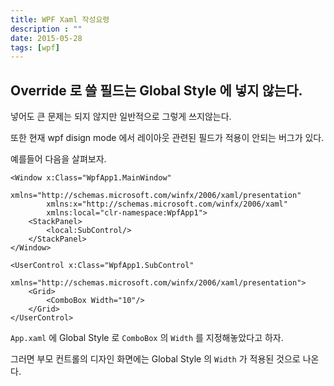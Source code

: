 ```yaml
---
title: WPF Xaml 작성요령
description : ""
date: 2015-05-28
tags: [wpf]
---
```


## Override 로 쓸 필드는 Global Style 에 넣지 않는다.

넣어도 큰 문제는 되지 않지만 일반적으로 그렇게 쓰지않는다.

또한 현재 wpf disign mode 에서 레이아웃 관련된 필드가 적용이 안되는 버그가 있다. 

예를들어 다음을 살펴보자.

```xaml title="부모.xaml"
<Window x:Class="WpfApp1.MainWindow"
        xmlns="http://schemas.microsoft.com/winfx/2006/xaml/presentation"
        xmlns:x="http://schemas.microsoft.com/winfx/2006/xaml"
        xmlns:local="clr-namespace:WpfApp1">
    <StackPanel>
        <local:SubControl/>
    </StackPanel>
</Window>

```

```xaml title="자식.xaml"
<UserControl x:Class="WpfApp1.SubControl"
             xmlns="http://schemas.microsoft.com/winfx/2006/xaml/presentation">
    <Grid>
        <ComboBox Width="10"/>
    </Grid>
</UserControl>
```

```App.xaml``` 에 Global Style 로 ```ComboBox``` 의 ```Width``` 를 지정해놓았다고 하자.

그러면 부모 컨트롤의 디자인 화면에는 Global Style 의 ```Width``` 가 적용된 것으로 나온다. 